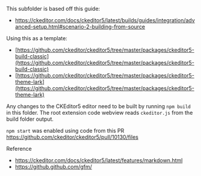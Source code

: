 This subfolder is based off this guide:

*   https://ckeditor.com/docs/ckeditor5/latest/builds/guides/integration/advanced-setup.html#scenario-2-building-from-source

Using this as a template:

*   [https://github.com/ckeditor/ckeditor5/tree/master/packages/ckeditor5-build-classic](https://github.com/ckeditor/ckeditor5/tree/master/packages/ckeditor5-build-classic)
*   [https://github.com/ckeditor/ckeditor5/tree/master/packages/ckeditor5-theme-lark](https://github.com/ckeditor/ckeditor5/tree/master/packages/ckeditor5-theme-lark)

Any changes to the CKEditor5 editor need to be built by running `npm build` in this folder. The root extension code webview reads `ckeditor.js` from the build folder output.

`npm start` was enabled using code from this PR https://github.com/ckeditor/ckeditor5/pull/10130/files

Reference

*   https://ckeditor.com/docs/ckeditor5/latest/features/markdown.html
*   https://github.github.com/gfm/